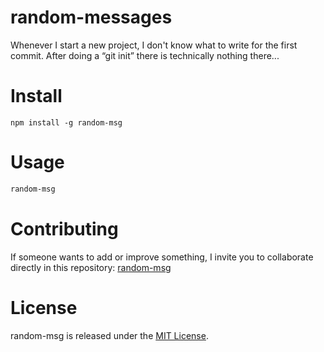 # random-messages
Whenever I start a new project, I don't know what to write for the first commit. After doing a “git init” there is technically nothing there...

# Install
```npm
npm install -g random-msg
```

# Usage
```bash
random-msg
```

# Contributing
If someone wants to add or improve something, I invite you to collaborate directly in this repository: [random-msg](https://github...)

# License
random-msg is released under the [MIT License](https://opensource.org/licenses/MIT).